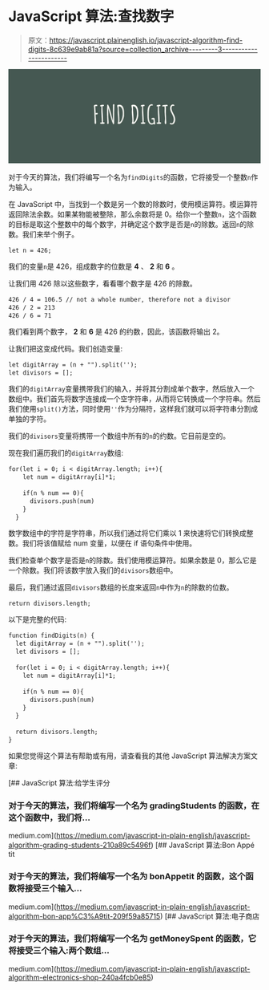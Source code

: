 # JavaScript 算法:查找数字

> 原文：<https://javascript.plainenglish.io/javascript-algorithm-find-digits-8c639e9ab81a?source=collection_archive---------3----------------------->

![](img/723f6f7983bc62ed64bd716989b56f45.png)

对于今天的算法，我们将编写一个名为`findDigits`的函数，它将接受一个整数`n`作为输入。

在 JavaScript 中，当找到一个数是另一个数的除数时，使用模运算符。模运算符返回除法余数。如果某物能被整除，那么余数将是 0。给你一个整数`n`，这个函数的目标是取这个整数中的每个数字，并确定这个数字是否是`n`的除数。返回`n`的除数。我们来举个例子。

```
let n = 426;
```

我们的变量`n`是 426，组成数字的位数是 **4** 、 **2** 和 **6** 。

让我们用 426 除以这些数字，看看哪个数字是 426 的除数。

```
426 / 4 = 106.5 // not a whole number, therefore not a divisor
426 / 2 = 213
426 / 6 = 71
```

我们看到两个数字， **2** 和 **6** 是 426 的约数，因此，该函数将输出 2。

让我们把这变成代码。我们创造变量:

```
let digitArray = (n + "").split('');
let divisors = [];
```

我们的`digitArray`变量携带我们的输入，并将其分割成单个数字，然后放入一个数组中。我们首先将数字连接成一个空字符串，从而将它转换成一个字符串。然后我们使用`split()`方法，同时使用`''`作为分隔符，这样我们就可以将字符串分割成单独的字符。

我们的`divisors`变量将携带一个数组中所有的`n`的约数。它目前是空的。

现在我们遍历我们的`digitArray`数组:

```
for(let i = 0; i < digitArray.length; i++){
    let num = digitArray[i]*1;

    if(n % num == 0){
      divisors.push(num)
    }
  }
```

数字数组中的字符是字符串，所以我们通过将它们乘以 1 来快速将它们转换成整数。我们将该值赋给 num 变量，以便在 if 语句条件中使用。

我们检查单个数字是否是`n`的除数。我们使用模运算符。如果余数是 0，那么它是一个除数。我们将该数字放入我们的`divisors`数组中。

最后，我们通过返回`divisors`数组的长度来返回`n`中作为`n`的除数的位数。

```
return divisors.length;
```

以下是完整的代码:

```
function findDigits(n) {
  let digitArray = (n + "").split('');
  let divisors = [];

  for(let i = 0; i < digitArray.length; i++){
    let num = digitArray[i]*1;

    if(n % num == 0){
      divisors.push(num)
    }
  }

  return divisors.length;
}
```

如果您觉得这个算法有帮助或有用，请查看我的其他 JavaScript 算法解决方案文章:

[](https://medium.com/javascript-in-plain-english/javascript-algorithm-grading-students-210a89c5496f) [## JavaScript 算法:给学生评分

### 对于今天的算法，我们将编写一个名为 gradingStudents 的函数，在这个函数中，我们将…

medium.com](https://medium.com/javascript-in-plain-english/javascript-algorithm-grading-students-210a89c5496f) [](https://medium.com/javascript-in-plain-english/javascript-algorithm-bon-app%C3%A9tit-209f59a85715) [## JavaScript 算法:Bon Appé tit

### 对于今天的算法，我们将编写一个名为 bonAppetit 的函数，这个函数将接受三个输入…

medium.com](https://medium.com/javascript-in-plain-english/javascript-algorithm-bon-app%C3%A9tit-209f59a85715) [](https://medium.com/javascript-in-plain-english/javascript-algorithm-electronics-shop-240a4fcb0e85) [## JavaScript 算法:电子商店

### 对于今天的算法，我们将编写一个名为 getMoneySpent 的函数，它将接受三个输入:两个数组…

medium.com](https://medium.com/javascript-in-plain-english/javascript-algorithm-electronics-shop-240a4fcb0e85)